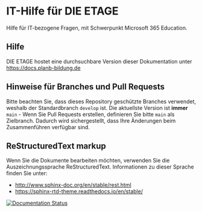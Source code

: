 # IT-Hilfe für DIE ETAGE
Hilfe für IT-bezogene Fragen, mit Schwerpunkt Microsoft 365 Education.

## Hilfe

DIE ETAGE hostet eine durchsuchbare Version dieser Dokumentation unter https://docs.planb-bildung.de

## Hinweise für Branches und Pull Requests

Bitte beachten Sie, dass dieses Repository geschützte Branches verwendet, weshalb der Standardbranch ``develop`` ist. Die aktuellste Version ist **immer**
``main`` - Wenn Sie Pull Requests erstellen, definieren Sie bitte ``main`` als Zielbranch. Dadurch wird sichergestellt, dass Ihre Änderungen beim Zusammenführen verfügbar sind.

## ReStructuredText markup


Wenn Sie die Dokumente bearbeiten möchten, verwenden Sie die Auszeichnungssprache ReStructuredText. Informationen zu dieser Sprache finden Sie unter:

- http://www.sphinx-doc.org/en/stable/rest.html
- https://sphinx-rtd-theme.readthedocs.io/en/stable/


[![Documentation Status](https://readthedocs.org/projects/dieetage-doc/badge/?version=latest)](https://docs.dieetage.de)
